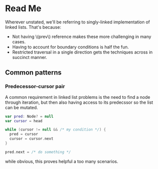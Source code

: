 # Read Me

Wherever unstated, we'll be referring to singly-linked implementation of linked lists. That's because:

- Not having \\(prev\\) reference makes these more challenging in many cases.
- Having to account for boundary conditions is half the fun.
- Restricted traversal in a single direction gets the techniques across in succinct manner.

## Common patterns

### Predecessor-cursor pair

A common requirement in linked list problems is the need to find a node through iteration, but then also having access to its predecssor so the list can be mutated.

```kotlin
var pred: Node? = null
var cursor = head

while (cursor != null && /* my condition */) {
  pred = cursor
  cursor = cursor.next
}

pred.next = /* do something */
```

while obvious, this proves helpful a too many scenarios.
